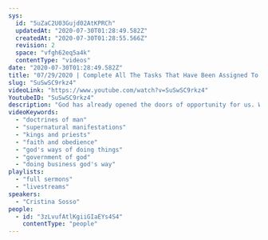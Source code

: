 ```yaml
---
sys:
  id: "5uZaC2U03Gujd02AtKPRCh"
  updatedAt: "2020-07-30T01:28:49.582Z"
  createdAt: "2020-07-30T01:28:55.566Z"
  revision: 2
  space: "vfgh62eq5a4k"
  contentType: "videos"
date: "2020-07-30T01:28:49.582Z"
title: "07/29/2020 | Complete All The Tasks That Have Been Assigned To You (Pastor Cristina Sosso)"
slug: "SuSwSC9rkz4"
videoLink: "https://www.youtube.com/watch?v=SuSwSC9rkz4"
YoutubeID: "SuSwSC9rkz4"
description: "God has already opened the doors of opportunity for us. We must take it seriously and complete all the instructions and all of the tasks that have been assigned to us. Wherever God has placed you it's time to bring that area into His perfect will. This sermon was delivered by Pastor Cristina Sosso at Freedom Fellowship Church International on July 27, 2020. \n"
videoKeywords:
  - "doctrines of man"
  - "supernatural manifestations"
  - "kings and priests"
  - "faith and obedience"
  - "god's ways of doing things"
  - "government of god"
  - "doing business god's way"
playlists:
  - "full sermons"
  - "livestreams"
speakers:
  - "Cristina Sosso"
people:
  - id: "3zLvufAtlKgiiGIaEYs4S4"
    contentType: "people"
---
```


